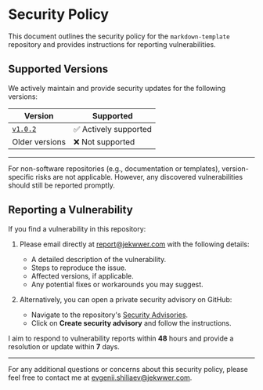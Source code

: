 # Security Policy

This document outlines the security policy for the `markdown-template` repository
and provides instructions for reporting vulnerabilities.

## Supported Versions

We actively maintain and provide security updates for the following versions:

| Version            | Supported             |
| ------------------ | --------------------- |
| [`v1.0.2`][v1.0.2] | ✅ Actively supported |
| Older versions     | ❌ Not supported      |

---

For non-software repositories (e.g., documentation or templates), version-specific risks are not applicable.
However, any discovered vulnerabilities should still be reported promptly.

## Reporting a Vulnerability

If you find a vulnerability in this repository:

1. Please email directly at [report@jekwwer.com][report@jekwwer.com] with the following details:

   - A detailed description of the vulnerability.
   - Steps to reproduce the issue.
   - Affected versions, if applicable.
   - Any potential fixes or workarounds you may suggest.

2. Alternatively, you can open a private security advisory on GitHub:
   - Navigate to the repository's [Security Advisories][security-advisories].
   - Click on **Create security advisory** and follow the instructions.

I aim to respond to vulnerability reports within **48** hours
and provide a resolution or update within **7** days.

---

For any additional questions or concerns about this security policy,
please feel free to contact me at [evgenii.shiliaev@jekwwer.com][evgenii.shiliaev@jekwwer.com].

[evgenii.shiliaev@jekwwer.com]: mailto:evgenii.shiliaev@jekwwer.com
[report@jekwwer.com]: mailto:report@jekwwer.com
[security-advisories]: https://github.com/jekwwer/markdown-template/security/advisories
[v1.0.2]: https://github.com/Jekwwer/markdown-template/tree/v1.0.2

